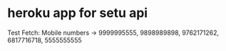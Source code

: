 # heroku app for setu api
Test Fetch:
Mobile numbers -> 9999995555, 9898989898, 9762171262, 6817716718, 5555555555